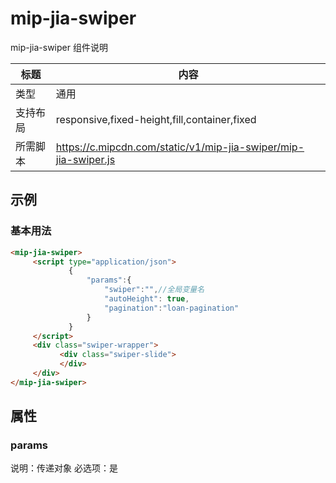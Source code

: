 # mip-jia-swiper

mip-jia-swiper 组件说明

标题|内容
----|----
类型|通用
支持布局|responsive,fixed-height,fill,container,fixed
所需脚本|https://c.mipcdn.com/static/v1/mip-jia-swiper/mip-jia-swiper.js

## 示例

### 基本用法
```html
<mip-jia-swiper>
     <script type="application/json">
             {
                 "params":{
                     "swiper":"",//全局变量名
                     "autoHeight": true,
                     "pagination":"loan-pagination"
                 }
             }
     </script>
     <div class="swiper-wrapper">
           <div class="swiper-slide">
           </div>
     </div>
</mip-jia-swiper>
```

## 属性

### params

说明：传递对象
必选项：是 


